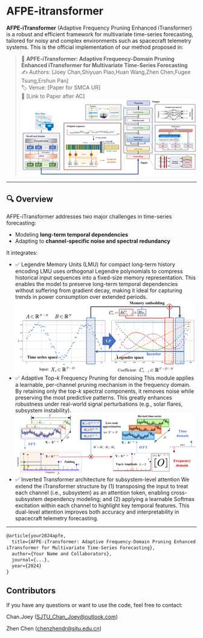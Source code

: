 # AFPE-itransformer

**AFPE-iTransformer** (Adaptive Frequency Pruning Enhanced iTransformer) is a robust and efficient framework for multivariate time-series forecasting, tailored for noisy and complex environments such as spacecraft telemetry systems. This is the official implementation of our method proposed in:

> 📄 **APFE-iTransformer: Adaptive Frequency-Domain Pruning Enhanced iTransformer for Multivariate Time-Series Forecasting**  
> ✍️ Authors: [Joey Chan,Shiyuan Piao,Huan Wang,Zhen Chen,Fugee Tsung,Ershun Pan]  
> 🏷️ Venue: [Paper for SMCA UR]  
> 📎 [Link to Paper after AC]
![image](https://github.com/sjtu-chan-joey/APFE-itransformer/blob/main/figs/itrans.png)

---

## 🔍 Overview

AFPE-iTransformer addresses two major challenges in time-series forecasting:

- Modeling **long-term temporal dependencies**
- Adapting to **channel-specific noise and spectral redundancy**

It integrates:
- ✅ Legendre Memory Units (LMU) for compact long-term history encoding
  LMU uses orthogonal Legendre polynomials to compress historical input sequences into a fixed-size memory representation.
  This enables the model to preserve long-term temporal dependencies without suffering from gradient decay, making it ideal for capturing trends in power consumption over extended periods.
  ![image](https://github.com/sjtu-chan-joey/APFE-itransformer/blob/main/figs/Legendre.png)
- ✅ Adaptive Top-$k$ Frequency Pruning for denoising
  This module applies a learnable, per-channel pruning mechanism in the frequency domain.
  By retaining only the top-$k$ spectral components, it removes noise while preserving the most predictive patterns.
  This greatly enhances robustness under real-world signal perturbations (e.g., solar flares, subsystem instability).
  ![image](https://github.com/sjtu-chan-joey/APFE-itransformer/blob/main/figs/AFPE.png)
- ✅ Inverted Transformer architecture for subsystem-level attention
We extend the iTransformer structure by (1) transposing the input to treat each channel (i.e., subsystem) as an attention token, enabling cross-subsystem dependency modeling;
and (2) applying a learnable Softmax excitation within each channel to highlight key temporal features. This dual-level attention improves both accuracy and interpretability in spacecraft telemetry forecasting.

---

```
@article{your2024apfe,
  title={AFPE-iTransformer: Adaptive Frequency-Domain Pruning Enhanced iTransformer for Multivariate Time-Series Forecasting},
  author={Your Name and Collaborators},
  journal={...},
  year={2024}
}
```
## Contributors
If you have any questions or want to use the code, feel free to contact:

Chan.Joey (SJTU_Chan_Joey@outlook.com)

Zhen Chen (chenzhendr@sjtu.edu.cn)


